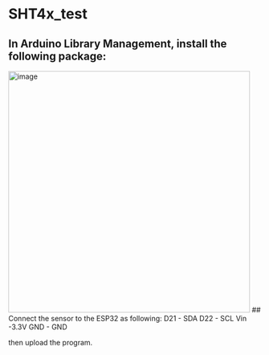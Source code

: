 # SHT4x_test


## In Arduino Library Management, install the following package:
<img width="481" alt="image" src="https://user-images.githubusercontent.com/26637782/174850025-8e8eea1d-d0b8-4e52-9f2b-de953a4ff346.png">
## Connect the sensor to the ESP32 as following:
D21 - SDA
D22 - SCL
Vin -3.3V
GND - GND

then upload the program.
